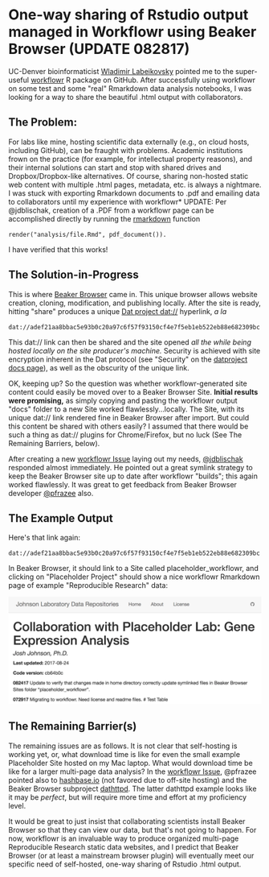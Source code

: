 # One-way sharing of Rstudio output managed in Workflowr using Beaker Browser (UPDATE 082817)

UC-Denver bioinformaticist [Wladimir Labeikovsky](http://hslibraryguides.ucdenver.edu/prf.php?account_id=134943) pointed me to the super-useful [workflowr](https://github.com/jdblischak/workflowr) R package on GitHub. After successfully using workflowr on some test and some "real" Rmarkdown data analysis notebooks, I was looking for a way to share the beautiful .html output with collaborators.

## The Problem:

For labs like mine, hosting scientific data externally (e.g., on cloud hosts, including GitHub), can be fraught with problems. Academic institutions frown on the practice (for example, for intellectual property reasons), and their internal solutions can start and stop with shared drives and Dropbox/Dropbox-like alternatives. Of course, sharing non-hosted static web content with multiple .html pages, metadata, etc. is always a nightmare. I was stuck with exporting Rmarkdown documents to .pdf and emailing data to collaborators until my experience with workflowr\* UPDATE: Per @jdblischak, creation of a .PDF from a workflowr page can be accomplished directly by running the [rmarkdown](http://rmarkdown.rstudio.com/) function

    render("analysis/file.Rmd", pdf_document()).

I have verified that this works!

## The Solution-in-Progress

This is where [Beaker Browser](https://beakerbrowser.com/) came in. This unique browser allows website creation, cloning, modification, and publishing locally. After the site is ready, hitting "share" produces a unique [Dat project dat://](https://datproject.org/) hyperlink, *a la*

    dat://adef21aa8bbac5e93b0c20a97c6f57f93150cf4e7f5eb1eb522eb88e682309bc

This dat:// link can then be shared and the site opened *all the while being hosted locally on the site producer's machine.* Security is achieved with site encryption inherent in the Dat protocol (see "Security" on the [datproject docs page](https://docs.datproject.org/)), as well as the obscurity of the unique link.

OK, keeping up? So the question was whether workflowr-generated site content could easily be moved over to a Beaker Browser Site. **Initial results were promising,** as simply copying and pasting the workflowr output "docs" folder to a new Site worked flawlessly...locally. The Site, with its unique dat:// link rendered fine in Beaker Browser after import. But could this content be shared with others easily? I assumed that there would be such a thing as dat:// plugins for Chrome/Firefox, but no luck (See The Remaining Barriers, below).

After creating a new [workflowr Issue](https://github.com/jdblischak/workflowr/issues/59) laying out my needs, [@jdblischak](https://github.com/jdblischak) responded almost immediately. He pointed out a great symlink strategy to keep the Beaker Browser site up to date after workflowr "builds"; this again worked flawlessly. It was great to get feedback from Beaker Browser developer [@pfrazee](https://github.com/pfrazee) also.

## The Example Output

Here's that link again:

    dat://adef21aa8bbac5e93b0c20a97c6f57f93150cf4e7f5eb1eb522eb88e682309bc

In Beaker Browser, it should link to a Site called placeholder_workflowr, and clicking on "Placeholder Project" should show a nice workflowr Rmarkdown page of example "Reproducible Research" data:

![placeholder_workflowr screen](local_wflowr_screenshot.png)

## The Remaining Barrier(s)

The remaining issues are as follows. It is not clear that self-hosting is working yet, or, what download time is like for even the small example Placeholder Site hosted on my Mac laptop. What would download time be like for a larger multi-page data analysis? In the [workflowr Issue](https://github.com/jdblischak/workflowr/issues/59), @pfrazee pointed also to [hashbase.io](https://hashbase.io) (not favored due to off-site hosting) and the Beaker Browser subproject [dathttpd](https://github.com/beakerbrowser/dathttpd). The latter dathttpd example looks like it may be *perfect*, but will require more time and effort at my proficiency level.   

It would be great to just insist that collaborating scientists install Beaker Browser so that they can view our data, but that's not going to happen. For now, workflowr is an invaluable way to produce organized multi-page Reproducible Research static data websites, and I predict that Beaker Browser (or at least a mainstream browser plugin) will eventually meet our specific need of self-hosted, one-way sharing of Rstudio .html output.
